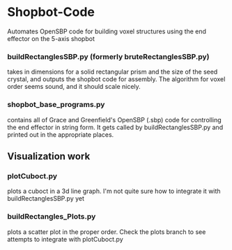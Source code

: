 # Shopbot-Code
Automates OpenSBP code for building voxel structures using the end effector on the 5-axis shopbot



### buildRectanglesSBP.py (formerly bruteRectanglesSBP.py)
takes in dimensions for a solid rectangular prism and the size of the seed crystal, and outputs the shopbot code for assembly. The algorithm for voxel order seems sound, and it should scale nicely. 

### shopbot_base_programs.py 
contains all of Grace and Greenfield's OpenSBP (.sbp) code for controlling the end effector in string form. It gets called by buildRectanglesSBP.py and printed out in the appropriate places.



## Visualization work

### plotCuboct.py
plots a cuboct in a 3d line graph. I'm not quite sure how to integrate it with buildRectanglesSBP.py yet

### buildRectangles_Plots.py
plots a scatter plot in the proper order. Check the plots branch to see attempts to integrate with plotCuboct.py
